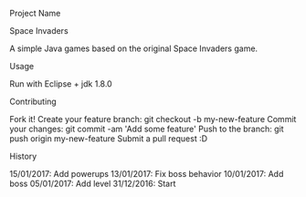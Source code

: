 Project Name

Space Invaders

A simple Java games based on the original Space Invaders game.

Usage

Run with Eclipse + jdk 1.8.0

Contributing

Fork it!
Create your feature branch: git checkout -b my-new-feature
Commit your changes: git commit -am 'Add some feature'
Push to the branch: git push origin my-new-feature
Submit a pull request :D

History

15/01/2017: Add powerups
13/01/2017: Fix boss behavior
10/01/2017: Add boss
05/01/2017: Add level
31/12/2016: Start